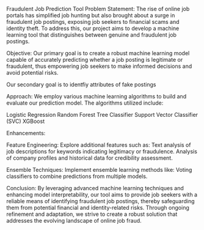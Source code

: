 Fraudulent Job Prediction Tool
Problem Statement:
The rise of online job portals has simplified job hunting but also brought about a surge in fraudulent job postings, exposing job seekers to financial scams and identity theft. To address this, our project aims to develop a machine learning tool that distinguishes between genuine and fraudulent job postings.

Objective:
Our primary goal is to create a robust machine learning model capable of accurately predicting whether a job posting is legitimate or fraudulent, thus empowering job seekers to make informed decisions and avoid potential risks.

Our secondary goal is to identfiy attributes of fake postings

Approach:
We employ various machine learning algorithms to build and evaluate our prediction model. The algorithms utilized include:

Logistic Regression
Random Forest Tree Classifier
Support Vector Classifier (SVC)
XGBoost

Enhancements:

Feature Engineering: Explore additional features such as:
Text analysis of job descriptions for keywords indicating legitimacy or fraudulence.
Analysis of company profiles and historical data for credibility assessment.

Ensemble Techniques: Implement ensemble learning methods like:
Voting classifiers to combine predictions from multiple models.



Conclusion:
By leveraging advanced machine learning techniques and enhancing model interpretability, our tool aims to provide job seekers with a reliable means of identifying fraudulent job postings, thereby safeguarding them from potential financial and identity-related risks. Through ongoing refinement and adaptation, we strive to create a robust solution that addresses the evolving landscape of online job fraud.





